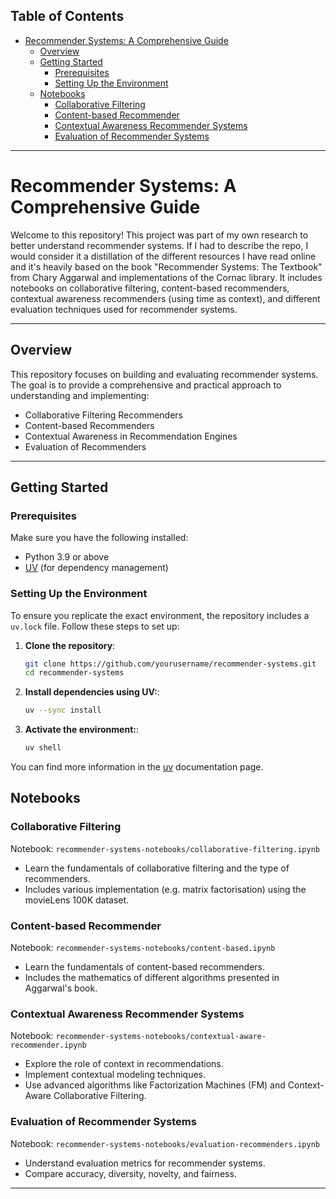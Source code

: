 ## Table of Contents

- [Recommender Systems: A Comprehensive Guide](#recommender-systems-a-comprehensive-guide)
  - [Overview](#overview)
  - [Getting Started](#getting-started)
    - [Prerequisites](#prerequisites)
    - [Setting Up the Environment](#setting-up-the-environment)
  - [Notebooks](#notebooks)
    - [Collaborative Filtering](#collaborative-filtering)
    - [Content-based Recommender](#content-based-recommender)
    - [Contextual Awareness Recommender Systems](#contextual-awareness-recommender-systems)
    - [Evaluation of Recommender Systems](#evaluation-of-recommender-systems)

---
# Recommender Systems: A Comprehensive Guide

Welcome to this repository! This project was part of my own research to better understand recommender systems. If I had to describe the repo, I would consider it a distillation of the different resources I have read online and it's heavily based on the book "Recommender Systems: The Textbook" from Chary Aggarwal and implementations of the Cornac library. It includes notebooks on collaborative filtering, content-based recommenders, contextual awareness recommenders (using time as context), and different evaluation techniques used for recommender systems.

---

## Overview

This repository focuses on building and evaluating recommender systems. The goal is to provide a comprehensive and practical approach to understanding and implementing:

- Collaborative Filtering Recommenders
- Content-based Recommenders
- Contextual Awareness in Recommendation Engines
- Evaluation of Recommenders

---

## Getting Started

### Prerequisites

Make sure you have the following installed:

- Python 3.9 or above
- [UV](https://github.com/iterative/uv) (for dependency management)

### Setting Up the Environment

To ensure you replicate the exact environment, the repository includes a `uv.lock` file. Follow these steps to set up:

1. **Clone the repository**:
   ```bash
   git clone https://github.com/yourusername/recommender-systems.git
   cd recommender-systems
   ```

2. **Install dependencies using UV:**:
   ```bash
   uv --sync install
   ```

3. **Activate the environment:**:
   ```bash
   uv shell
   ```

You can find more information in the [uv](https://docs.astral.sh/uv/getting-started/) documentation page.

## Notebooks

### Collaborative Filtering

Notebook: `recommender-systems-notebooks/collaborative-filtering.ipynb`

- Learn the fundamentals of collaborative filtering and the type of recommenders.
- Includes various implementation (e.g. matrix factorisation) using the movieLens 100K dataset.

### Content-based Recommender

Notebook: `recommender-systems-notebooks/content-based.ipynb`

- Learn the fundamentals of content-based recommenders.
- Includes the mathematics of different algorithms presented in Aggarwal's book.

### Contextual Awareness Recommender Systems

Notebook: `recommender-systems-notebooks/contextual-aware-recommender.ipynb`

- Explore the role of context in recommendations.
- Implement contextual modeling techniques.
- Use advanced algorithms like Factorization Machines (FM) and Context-Aware Collaborative Filtering.

### Evaluation of Recommender Systems

Notebook: `recommender-systems-notebooks/evaluation-recommenders.ipynb`

- Understand evaluation metrics for recommender systems.
- Compare accuracy, diversity, novelty, and fairness.

---